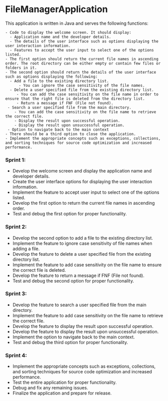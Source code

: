 # FileManagerApplication

This application is written in Java and serves the following functions:

```
- Code to display the welcome screen. It should display:
  - Application name and the developer details.
  - The details of the user interface such as options displaying the user interaction information.
  - Features to accept the user input to select one of the options listed.
- The first option should return the current file names in ascending order. The root directory can be either empty or contain few files or folders in it.
- The second option should return the details of the user interface such as options displaying the following:
  - Add a file to the existing directory list.
      - You can ignore the case sensitivity of the file names.
  - Delete a user specified file from the existing directory list.
     - You can add the case sensitivity on the file name in order to ensure that the right file is deleted from the directory list.
     - Return a message if FNF (File not found).
 - Search a user specified file from the main directory.
    - You can add the case sensitivity on the file name to retrieve the correct file.
    - Display the result upon successful operation.
    - Display the result upon unsuccessful operation.
 - Option to navigate back to the main context
- There should be a third option to close the application.
- Implement the appropriate concepts such as exceptions, collections, and sorting techniques for source code optimization and increased performance.
```

### Sprint 1:
- Develop the welcome screen and display the application name and developer details.
- Create the user interface options for displaying the user interaction information.
- Implement the feature to accept user input to select one of the options listed.
- Develop the first option to return the current file names in ascending order.
- Test and debug the first option for proper functionality.

### Sprint 2:
- Develop the second option to add a file to the existing directory list.
- Implement the feature to ignore case sensitivity of file names when adding a file.
- Develop the feature to delete a user specified file from the existing directory list.
- Implement the feature to add case sensitivity on the file name to ensure the correct file is deleted.
- Develop the feature to return a message if FNF (File not found).
- Test and debug the second option for proper functionality.

### Sprint 3:
- Develop the feature to search a user specified file from the main directory.
- Implement the feature to add case sensitivity on the file name to retrieve the correct file.
- Develop the feature to display the result upon successful operation.
- Develop the feature to display the result upon unsuccessful operation.
- Implement the option to navigate back to the main context.
- Test and debug the third option for proper functionality.

### Sprint 4:
- Implement the appropriate concepts such as exceptions, collections, and sorting techniques for source code  optimization and increased performance.
- Test the entire application for proper functionality.
- Debug and fix any remaining issues.
- Finalize the application and prepare for release.